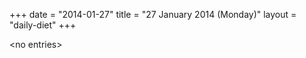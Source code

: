 +++
date = "2014-01-27"
title = "27 January 2014 (Monday)"
layout = "daily-diet"
+++

\<no entries\>
